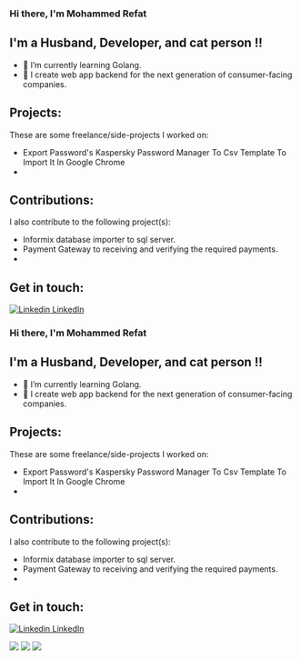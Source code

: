 
### Hi there, I'm Mohammed Refat  



## I'm a Husband, Developer, and cat person !!

- 🌱 I’m currently learning Golang.
- 🌟 I create web  app backend for the next generation of consumer-facing companies.

## Projects:
These are some freelance/side-projects I worked on:
- Export Password's Kaspersky Password Manager To Csv Template To Import It In Google Chrome
-

## Contributions:
I also contribute to the following project(s):

- Informix database importer to sql server.
- Payment Gateway to receiving and verifying the required payments.
-


## Get in touch:

[![Linkedin](https://i.stack.imgur.com/gVE0j.png) LinkedIn](https://www.linkedin.com/in/mohammedreffat/)




### Hi there, I'm Mohammed Refat  



## I'm a Husband, Developer, and cat person !!

- 🌱 I’m currently learning Golang.
- 🌟 I create web  app backend for the next generation of consumer-facing companies.

## Projects:
These are some freelance/side-projects I worked on:
- Export Password's Kaspersky Password Manager To Csv Template To Import It In Google Chrome
-

## Contributions:
I also contribute to the following project(s):

- Informix database importer to sql server.
- Payment Gateway to receiving and verifying the required payments.
-


## Get in touch:

[![Linkedin](https://i.stack.imgur.com/gVE0j.png) LinkedIn](https://www.linkedin.com/in/mohammedreffat/)



![](https://github-profile-summary-cards.vercel.app/api/cards/profile-details?username=mohammedrefaat&theme=github_dark)
![](https://github-profile-summary-cards.vercel.app/api/cards/stats?username=mohammedrefaat&theme=github_dark)
![](https://github-profile-summary-cards.vercel.app/api/cards/productive-time?username=mohammedrefaat&theme=github_dark)


